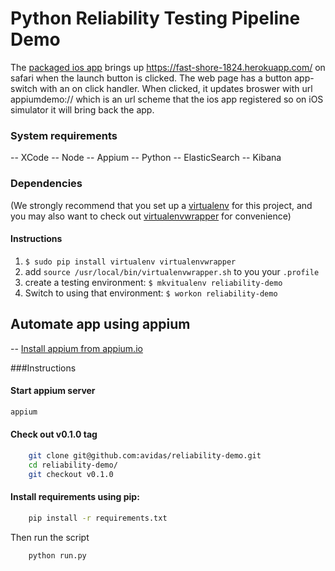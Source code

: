 Python Reliability Testing Pipeline Demo
========================================

The [packaged ios app](/bin) brings up https://fast-shore-1824.herokuapp.com/ on safari when the launch button is clicked. The web page has a button app-switch with an on click handler. When clicked, it updates broswer with url appiumdemo:// which is an url scheme that the ios app registered so on iOS simulator it will bring back the app.

### System requirements
-- XCode
-- Node
-- Appium
-- Python
-- ElasticSearch
-- Kibana

### Dependencies

(We strongly recommend that you set up a [virtualenv](http://www.virtualenv.org/) for this project, and you may also want to check out [virtualenvwrapper](http://virtualenvwrapper.readthedocs.org/) for convenience)

#### Instructions

1. `$ sudo pip install virtualenv virtualenvwrapper`
2. add `source /usr/local/bin/virtualenvwrapper.sh` to you your `.profile`
3. create a testing environment: `$ mkvitualenv reliability-demo`
4. Switch to using that environment: `$ workon reliability-demo`

## Automate app using appium 

-- [Install appium from appium.io](http://appium.io/)

###Instructions

#### Start appium server
```bash
appium
```

#### Check out v0.1.0 tag

```bash
    git clone git@github.com:avidas/reliability-demo.git
    cd reliability-demo/
    git checkout v0.1.0
```

#### Install requirements using pip:

```bash
    pip install -r requirements.txt
```

Then run the script

```bash
    python run.py
```
